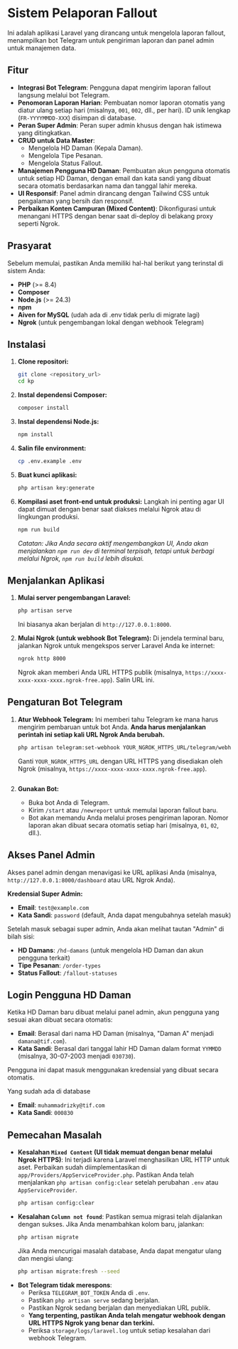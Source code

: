 # Sistem Pelaporan Fallout

Ini adalah aplikasi Laravel yang dirancang untuk mengelola laporan fallout, menampilkan bot Telegram untuk pengiriman laporan dan panel admin untuk manajemen data.

## Fitur

*   **Integrasi Bot Telegram**: Pengguna dapat mengirim laporan fallout langsung melalui bot Telegram.
*   **Penomoran Laporan Harian**: Pembuatan nomor laporan otomatis yang diatur ulang setiap hari (misalnya, `001`, `002`, dll., per hari). ID unik lengkap (`FR-YYYYMMDD-XXX`) disimpan di database.
*   **Peran Super Admin**: Peran super admin khusus dengan hak istimewa yang ditingkatkan.
*   **CRUD untuk Data Master**:
    *   Mengelola HD Daman (Kepala Daman).
    *   Mengelola Tipe Pesanan.
    *   Mengelola Status Fallout.
*   **Manajemen Pengguna HD Daman**: Pembuatan akun pengguna otomatis untuk setiap HD Daman, dengan email dan kata sandi yang dibuat secara otomatis berdasarkan nama dan tanggal lahir mereka.
*   **UI Responsif**: Panel admin dirancang dengan Tailwind CSS untuk pengalaman yang bersih dan responsif.
*   **Perbaikan Konten Campuran (Mixed Content)**: Dikonfigurasi untuk menangani HTTPS dengan benar saat di-deploy di belakang proxy seperti Ngrok.

## Prasyarat

Sebelum memulai, pastikan Anda memiliki hal-hal berikut yang terinstal di sistem Anda:

*   **PHP** (>= 8.4)
*   **Composer**
*   **Node.js** (>= 24.3)
*   **npm** 
*   **Aiven for MySQL** (udah ada di .env tidak perlu di migrate lagi)
*   **Ngrok** (untuk pengembangan lokal dengan webhook Telegram)

## Instalasi

1.  **Clone repositori:**
    ```bash
    git clone <repository_url>
    cd kp
    ```

2.  **Instal dependensi Composer:**
    ```bash
    composer install
    ```

3.  **Instal dependensi Node.js:**
    ```bash
    npm install
    ```

4.  **Salin file environment:**
    ```bash
    cp .env.example .env
    ```

5.  **Buat kunci aplikasi:**
    ```bash
    php artisan key:generate
    ```


6.  **Kompilasi aset front-end untuk produksi:**
    Langkah ini penting agar UI dapat dimuat dengan benar saat diakses melalui Ngrok atau di lingkungan produksi.
    ```bash
    npm run build
    ```
    *Catatan: Jika Anda secara aktif mengembangkan UI, Anda akan menjalankan `npm run dev` di terminal terpisah, tetapi untuk berbagi melalui Ngrok, `npm run build` lebih disukai.*

## Menjalankan Aplikasi

1.  **Mulai server pengembangan Laravel:**
    ```bash
    php artisan serve
    ```
    Ini biasanya akan berjalan di `http://127.0.0.1:8000`.

2.  **Mulai Ngrok (untuk webhook Bot Telegram):**
    Di jendela terminal baru, jalankan Ngrok untuk mengekspos server Laravel Anda ke internet:
    ```bash
    ngrok http 8000
    ```
    Ngrok akan memberi Anda URL HTTPS publik (misalnya, `https://xxxx-xxxx-xxxx-xxxx.ngrok-free.app`). Salin URL ini.

## Pengaturan Bot Telegram

1.  **Atur Webhook Telegram:**
    Ini memberi tahu Telegram ke mana harus mengirim pembaruan untuk bot Anda. **Anda harus menjalankan perintah ini setiap kali URL Ngrok Anda berubah.**
    ```bash
    php artisan telegram:set-webhook YOUR_NGROK_HTTPS_URL/telegram/webhook
    ```
    Ganti `YOUR_NGROK_HTTPS_URL` dengan URL HTTPS yang disediakan oleh Ngrok (misalnya, `https://xxxx-xxxx-xxxx-xxxx.ngrok-free.app`).

    ```

2.  **Gunakan Bot:**
    *   Buka bot Anda di Telegram.
    *   Kirim `/start` atau `/newreport` untuk memulai laporan fallout baru.
    *   Bot akan memandu Anda melalui proses pengiriman laporan. Nomor laporan akan dibuat secara otomatis setiap hari (misalnya, `01`, `02`, dll.).

## Akses Panel Admin

Akses panel admin dengan menavigasi ke URL aplikasi Anda (misalnya, `http://127.0.0.1:8000/dashboard` atau URL Ngrok Anda).

**Kredensial Super Admin:**
*   **Email**: `test@example.com`
*   **Kata Sandi**: `password` (default, Anda dapat mengubahnya setelah masuk)

Setelah masuk sebagai super admin, Anda akan melihat tautan "Admin" di bilah sisi:
*   **HD Damans**: `/hd-damans` (untuk mengelola HD Daman dan akun pengguna terkait)
*   **Tipe Pesanan**: `/order-types`
*   **Status Fallout**: `/fallout-statuses`

## Login Pengguna HD Daman

Ketika HD Daman baru dibuat melalui panel admin, akun pengguna yang sesuai akan dibuat secara otomatis:

*   **Email**: Berasal dari nama HD Daman (misalnya, "Daman A" menjadi `damana@tif.com`).
*   **Kata Sandi**: Berasal dari tanggal lahir HD Daman dalam format `YYMMDD` (misalnya, 30-07-2003 menjadi `030730`).

Pengguna ini dapat masuk menggunakan kredensial yang dibuat secara otomatis.

Yang sudah ada di database

*   **Email**: `muhammadrizky@tif.com`
*   **Kata Sandi**: `000830`

## Pemecahan Masalah

*   **Kesalahan `Mixed Content` (UI tidak memuat dengan benar melalui Ngrok HTTPS)**:
    Ini terjadi karena Laravel menghasilkan URL HTTP untuk aset. Perbaikan sudah diimplementasikan di `app/Providers/AppServiceProvider.php`. Pastikan Anda telah menjalankan `php artisan config:clear` setelah perubahan `.env` atau `AppServiceProvider`.
    ```bash
    php artisan config:clear
    ```
*   **Kesalahan `Column not found`**:
    Pastikan semua migrasi telah dijalankan dengan sukses. Jika Anda menambahkan kolom baru, jalankan:
    ```bash
    php artisan migrate
    ```
    Jika Anda mencurigai masalah database, Anda dapat mengatur ulang dan mengisi ulang:
    ```bash
    php artisan migrate:fresh --seed
    ```
*   **Bot Telegram tidak merespons**:
    *   Periksa `TELEGRAM_BOT_TOKEN` Anda di `.env`.
    *   Pastikan `php artisan serve` sedang berjalan.
    *   Pastikan Ngrok sedang berjalan dan menyediakan URL publik.
    *   **Yang terpenting, pastikan Anda telah mengatur webhook dengan URL HTTPS Ngrok yang benar dan terkini.**
    *   Periksa `storage/logs/laravel.log` untuk setiap kesalahan dari webhook Telegram.